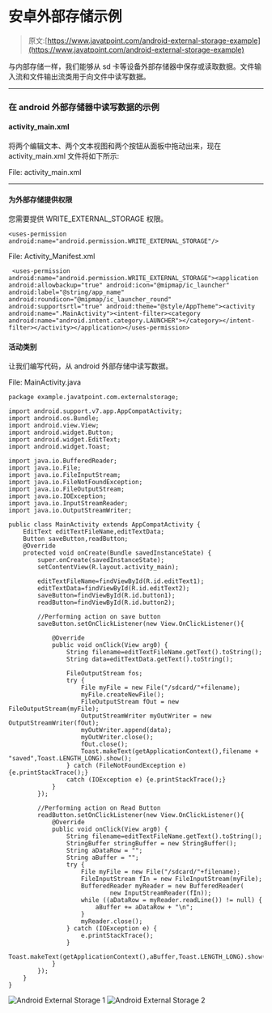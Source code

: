 # 安卓外部存储示例

> 原文:[https://www.javatpoint.com/android-external-storage-example](https://www.javatpoint.com/android-external-storage-example)

与内部存储一样，我们能够从 sd 卡等设备外部存储器中保存或读取数据。文件输入流和文件输出流类用于向文件中读写数据。

* * *

### 在 android 外部存储器中读写数据的示例

#### activity_main.xml

将两个编辑文本、两个文本视图和两个按钮从面板中拖动出来，现在 activity_main.xml 文件将如下所示:

File: activity_main.xml

* * *

#### 为外部存储提供权限

您需要提供 WRITE_EXTERNAL_STORAGE 权限。

```
<uses-permission android:name="android.permission.WRITE_EXTERNAL_STORAGE"/>

```

File: Activity_Manifest.xml

```
 <uses-permission android:name="android.permission.WRITE_EXTERNAL_STORAGE"><application android:allowbackup="true" android:icon="@mipmap/ic_launcher" android:label="@string/app_name" android:roundicon="@mipmap/ic_launcher_round" android:supportsrtl="true" android:theme="@style/AppTheme"><activity android:name=".MainActivity"><intent-filter><category android:name="android.intent.category.LAUNCHER"></category></intent-filter></activity></application></uses-permission> 

```

#### 活动类别

让我们编写代码，从 android 外部存储中读写数据。

File: MainActivity.java

```
package example.javatpoint.com.externalstorage;

import android.support.v7.app.AppCompatActivity;
import android.os.Bundle;
import android.view.View;
import android.widget.Button;
import android.widget.EditText;
import android.widget.Toast;

import java.io.BufferedReader;
import java.io.File;
import java.io.FileInputStream;
import java.io.FileNotFoundException;
import java.io.FileOutputStream;
import java.io.IOException;
import java.io.InputStreamReader;
import java.io.OutputStreamWriter;

public class MainActivity extends AppCompatActivity {
    EditText editTextFileName,editTextData;
    Button saveButton,readButton;
    @Override
    protected void onCreate(Bundle savedInstanceState) {
        super.onCreate(savedInstanceState);
        setContentView(R.layout.activity_main);

        editTextFileName=findViewById(R.id.editText1);
        editTextData=findViewById(R.id.editText2);
        saveButton=findViewById(R.id.button1);
        readButton=findViewById(R.id.button2);

        //Performing action on save button
        saveButton.setOnClickListener(new View.OnClickListener(){

            @Override
            public void onClick(View arg0) {
                String filename=editTextFileName.getText().toString();
                String data=editTextData.getText().toString();

                FileOutputStream fos;
                try {
                    File myFile = new File("/sdcard/"+filename);
                    myFile.createNewFile();
                    FileOutputStream fOut = new FileOutputStream(myFile);
                    OutputStreamWriter myOutWriter = new OutputStreamWriter(fOut);
                    myOutWriter.append(data);
                    myOutWriter.close();
                    fOut.close();
                    Toast.makeText(getApplicationContext(),filename + "saved",Toast.LENGTH_LONG).show();
                } catch (FileNotFoundException e) {e.printStackTrace();}
                catch (IOException e) {e.printStackTrace();}
            }
        });

        //Performing action on Read Button
        readButton.setOnClickListener(new View.OnClickListener(){
            @Override
            public void onClick(View arg0) {
                String filename=editTextFileName.getText().toString();
                StringBuffer stringBuffer = new StringBuffer();
                String aDataRow = "";
                String aBuffer = "";
                try {
                    File myFile = new File("/sdcard/"+filename);
                    FileInputStream fIn = new FileInputStream(myFile);
                    BufferedReader myReader = new BufferedReader(
                            new InputStreamReader(fIn));
                    while ((aDataRow = myReader.readLine()) != null) {
                        aBuffer += aDataRow + "\n";
                    }
                    myReader.close();
                } catch (IOException e) {
                    e.printStackTrace();
                }
                Toast.makeText(getApplicationContext(),aBuffer,Toast.LENGTH_LONG).show();
            }
        });
    }
}

```

![Android External Storage 1](../Images/2f54a1e75a9793e35192f433508a8a43.png) ![Android External Storage 2](../Images/d1b213e29babdb716e38d91e9eb137fe.png)